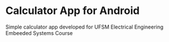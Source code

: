 # Calculator App for Android

Simple calculator app developed for UFSM Electrical Engineering Embeeded Systems Course
